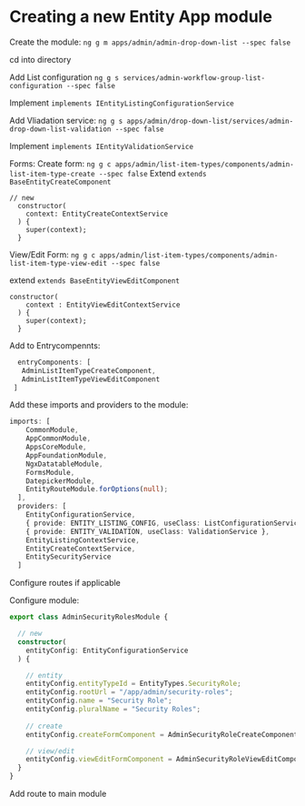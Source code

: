 # Creating a new Entity App module

Create the module:
`ng g m apps/admin/admin-drop-down-list --spec false`

cd into directory

Add List configuration
`ng g s services/admin-workflow-group-list-configuration --spec false`

Implement
`implements IEntityListingConfigurationService`




Add Vliadation service:
`ng g s apps/admin/drop-down-list/services/admin-drop-down-list-validation --spec false`

Implement
`implements IEntityValidationService`

Forms:
Create form:
`ng g c apps/admin/list-item-types/components/admin-list-item-type-create --spec false`
 Extend
 `extends BaseEntityCreateComponent`
```
// new
  constructor(
    context: EntityCreateContextService
  ) {
    super(context);
  }
```


View/Edit Form:
`ng g c apps/admin/list-item-types/components/admin-list-item-type-view-edit --spec false`

extend
`extends BaseEntityViewEditComponent `

```
constructor(
    context : EntityViewEditContextService
  ) {
    super(context);
  }
```


Add to Entrycompennts:
 ```ts
   entryComponents: [
    AdminListItemTypeCreateComponent, 
    AdminListItemTypeViewEditComponent
  ]
 ```



Add these imports and providers to the module:
```ts
imports: [
    CommonModule,    
    AppCommonModule,
    AppsCoreModule,
    AppFoundationModule,    
    NgxDatatableModule,
    FormsModule,
    DatepickerModule,    
    EntityRouteModule.forOptions(null);
  ],
  providers: [
    EntityConfigurationService,
    { provide: ENTITY_LISTING_CONFIG, useClass: ListConfigurationService },    
    { provide: ENTITY_VALIDATION, useClass: ValidationService },
    EntityListingContextService,        
    EntityCreateContextService,    
    EntitySecurityService    
  ]
```

Configure routes if applicable


Configure module:
```ts
export class AdminSecurityRolesModule { 

  // new
  constructor(
    entityConfig: EntityConfigurationService    
  ) { 

    // entity
    entityConfig.entityTypeId = EntityTypes.SecurityRole;
    entityConfig.rootUrl = "/app/admin/security-roles";
    entityConfig.name = "Security Role";
    entityConfig.pluralName = "Security Roles";
    
    // create
    entityConfig.createFormComponent = AdminSecurityRoleCreateComponent;

    // view/edit
    entityConfig.viewEditFormComponent = AdminSecurityRoleViewEditComponent;
  }
}
```

Add route to main module
